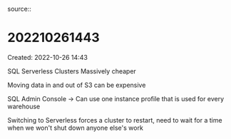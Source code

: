 source::

# 202210261443
Created: 2022-10-26 14:43

SQL Serverless Clusters
Massively cheaper

Moving data in and out of S3 can be expensive

SQL Admin Console -> Can use one instance profile that is used for every warehouse

Switching to Serverless forces a cluster to restart, need to wait for a time when we won't shut down anyone else's work
